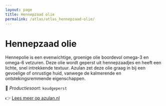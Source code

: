 ```yaml
---
layout: page
title: Hennepzaad olie
permalink: /atlas/atlas_hennepzaad-olie/
---
```


# Hennepzaad olie

Hennepolie is een evenwichtige, groenige olie boordevol omega-3 en omega-6 vetzuren. Deze olie wordt geperst uit hennepzaadjes en heeft een lichte, snel intrekkende textuur. Azulan zet deze olie graag in bij een gevoelige of onrustige huid, vanwege de kalmerende en ontstekingsremmende eigenschappen.

🔧 *Productiesoort:* `koudgeperst`

👉 [Lees meer op azulan.nl](https://azulan.nl/atlas/hennepzaad-olie)